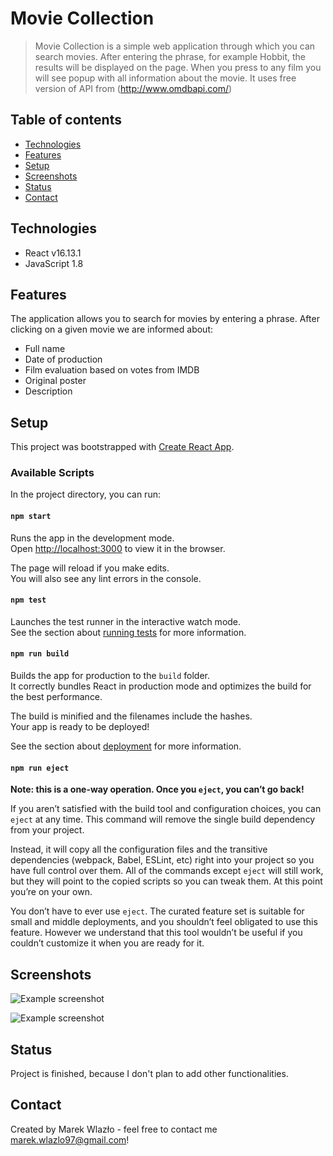 # Movie Collection
> Movie Collection is a simple web application through which you can search movies. After entering the phrase, for example Hobbit, the results will be displayed on the page. When you press to any film you will see popup with all information about the movie. It uses free version of API from (http://www.omdbapi.com/)

## Table of contents

* [Technologies](#technologies)
* [Features](#features)
* [Setup](#setup)
* [Screenshots](#screenshots)
* [Status](#status)
* [Contact](#contact)


## Technologies
* React v16.13.1
* JavaScript 1.8

## Features

The application allows you to search for movies by entering a phrase. After clicking on a given movie we are informed about:

* Full name
* Date of production
* Film evaluation based on votes from IMDB
* Original poster
* Description

## Setup

This project was bootstrapped with [Create React App](https://github.com/facebook/create-react-app).

### Available Scripts

In the project directory, you can run:

#### `npm start`

Runs the app in the development mode.<br />
Open [http://localhost:3000](http://localhost:3000) to view it in the browser.

The page will reload if you make edits.<br />
You will also see any lint errors in the console.

#### `npm test`

Launches the test runner in the interactive watch mode.<br />
See the section about [running tests](https://facebook.github.io/create-react-app/docs/running-tests) for more information.

#### `npm run build`

Builds the app for production to the `build` folder.<br />
It correctly bundles React in production mode and optimizes the build for the best performance.

The build is minified and the filenames include the hashes.<br />
Your app is ready to be deployed!

See the section about [deployment](https://facebook.github.io/create-react-app/docs/deployment) for more information.

#### `npm run eject`

**Note: this is a one-way operation. Once you `eject`, you can’t go back!**

If you aren’t satisfied with the build tool and configuration choices, you can `eject` at any time. This command will remove the single build dependency from your project.

Instead, it will copy all the configuration files and the transitive dependencies (webpack, Babel, ESLint, etc) right into your project so you have full control over them. All of the commands except `eject` will still work, but they will point to the copied scripts so you can tweak them. At this point you’re on your own.

You don’t have to ever use `eject`. The curated feature set is suitable for small and middle deployments, and you shouldn’t feel obligated to use this feature. However we understand that this tool wouldn’t be useful if you couldn’t customize it when you are ready for it.

## Screenshots

![Example screenshot](https://i.imgur.com/NmTMTt9.jpg)

![Example screenshot](https://i.imgur.com/Hujk6um.png)

## Status

Project is finished, because I don't plan to add other functionalities.

## Contact
Created by Marek Wlazło - feel free to contact me marek.wlazlo97@gmail.com!
